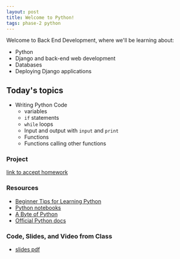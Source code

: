 ```yaml
---
layout: post
title: Welcome to Python!
tags: phase-2 python
---
```


Welcome to Back End Development, where we'll be learning about:

- Python
- Django and back-end web development
- Databases
- Deploying Django applications

## Today's topics

- Writing Python Code
  - variables
  - `if` statements
  - `while` loops
  - Input and output with `input` and `print`
  - Functions
  - Functions calling other functions

### Project

[link to accept homework](https://classroom.github.com/a/22ayhAFc)

### Resources

* [Beginner Tips for Learning Python](https://realpython.com/python-beginner-tips/)
* [Python notebooks](https://github.com/momentum-morehouse/code-examples/tree/master/python/intro-notebooks)
* [A Byte of Python](https://python.swaroopch.com/)
* [Official Python docs](https://docs.python.org/3/)

### Code, Slides, and Video from Class

* [slides pdf](/slide-decks/python-intro.pdf)

